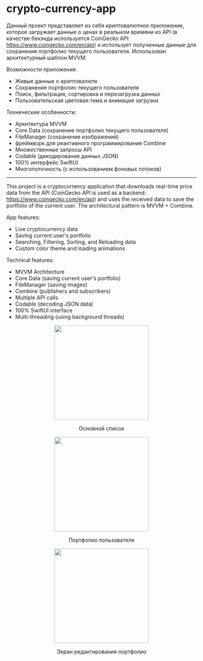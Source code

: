 # crypto-currency-app

Данный проект представляет из себя криптовалютное приложение, которое загружает данные о ценах в реальном времени из API (в качестве бекэнда используется CoinGecko API: https://www.coingecko.com/en/api)
и использует полученные данные для сохранения портфолио текущего пользователя. Использован архитектурный шаблон MVVM.

Возможности приложения:
- Живые данные о криптовалюте
- Сохранение портфолио текущего пользователя
- Поиск, фильтрация, сортировка и перезагрузка данных
- Пользовательская цветовая тема и анимация загрузки


Технические особенности:
- Архитектура MVVM
- Core Data (сохранение портфолио текущего пользователя)
- FileManager (сохранение изображений)
- фреймворк для реактивного программирования Combine
- Множественные запросы API
- Codable (декодирование данных JSON)
- 100% интерфейс SwiftUI
- Многопоточность (с использованием фоновых потоков)

______________________________


This project is a cryptocurrency application that downloads real-time price data from the API (CoinGecko API is used as a backend: https://www.coingecko.com/en/api)
and uses the received data to save the portfolio of the current user. The architectural pattern is MVVM + Combine.

App features:
- Live cryptocurrency data
- Saving current user's portfolio
- Searching, Filtering, Sorting, and Reloading data
- Custom color theme and loading animations

Technical features:
- MVVM Architecture
- Core Data (saving current user's portfolio)
- FileManager (saving images)
- Combine (publishers and subscribers)
- Multiple API calls
- Codable (decoding JSON data)
- 100% SwiftUI interface
- Multi-threading (using background threads)


<div align="center">
  <img src="https://github.com/MikhailUstyantsev/crypto-currency-app/assets/99423990/26a89e69-58a1-41e4-b050-e1383df27cb5" width="250"/>
</div>

<p align="center">
  Основной список
</p>


<div align="center">
  <img src="https://github.com/MikhailUstyantsev/crypto-currency-app/assets/99423990/05766571-c23c-4647-8b62-a2cff32348af" width="250"/>
</div>

<p align="center">
  Портфолио пользователя
</p>


<div align="center">
  <img src="https://github.com/MikhailUstyantsev/crypto-currency-app/assets/99423990/6daefb85-6899-4778-9543-9d7e71c044ca" width="250"/>
</div>

<p align="center">
  Экран редактирования портфолио
</p>








